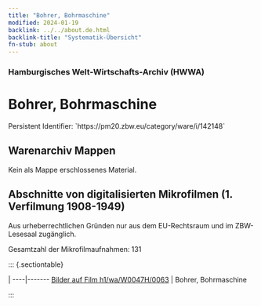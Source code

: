 ```yaml
---
title: "Bohrer, Bohrmaschine"
modified: 2024-01-19
backlink: ../../about.de.html
backlink-title: "Systematik-Übersicht"
fn-stub: about
---
```


### Hamburgisches Welt-Wirtschafts-Archiv (HWWA)

# Bohrer, Bohrmaschine

<div class="hint">Persistent Identifier: `https://pm20.zbw.eu/category/ware/i/142148`</div>







## Warenarchiv Mappen





Kein als Mappe erschlossenes Material.



<a id="filmsections" />

## Abschnitte von digitalisierten Mikrofilmen (1. Verfilmung 1908-1949)

<p>Aus urheberrechtlichen Gründen nur aus dem EU-Rechtsraum und im ZBW-Lesesaal zugänglich.</p>


<p>Gesamtzahl der Mikrofilmaufnahmen: 131</p>





::: {.sectiontable}

 | 
----|-------
<a class="btn" href="https://pm20.zbw.eu/film/h1/wa/W0047H/0063" rel="nofollow">Bilder auf Film h1/wa/W0047H/0063</a> | Bohrer, Bohrmaschine


:::
















